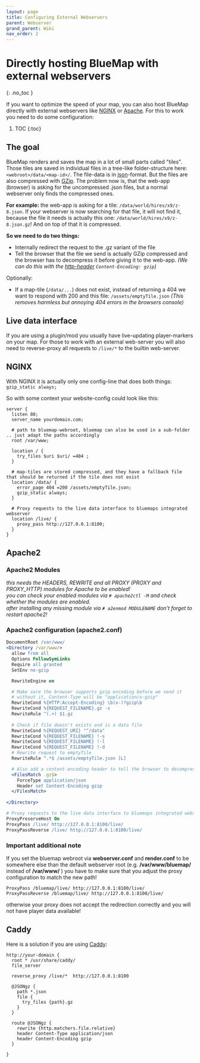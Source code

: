 ```yaml
---
layout: page
title: Configuring External Webservers
parent: Webserver
grand_parent: Wiki
nav_order: 2
---
```


# Directly hosting BlueMap with external webservers
{: .no_toc }

If you want to optimize the speed of your map, you can also host BlueMap directly with external webservers like 
[NGINX](https://www.nginx.com/) or [Apache](https://httpd.apache.org/). For this to work you need to do 
some configuration:

1. TOC 
{:toc}

## The goal
BlueMap renders and saves the map in a lot of small parts called "tiles". Those tiles are saved in individual files 
in a tree-like folder-structure here: `<webroot>/data/<map-id>/`. The file-data is in 
[json](https://www.json.org/json-de.html)-format. But the files are also compressed with 
[GZip](https://en.wikipedia.org/wiki/Gzip). The problem now is, that the web-app (browser) is asking for the 
uncompressed .json files, but a normal webserver only finds the compressed ones.

**For example:** the web-app is asking for a tile: `/data/world/hires/x9/z-8.json`. If your webserver is now searching 
for that file, it will not find it, because the file it needs is actually this one: `/data/world/hires/x9/z-8.json.gz`!
And on top of that it is compressed.

**So we need to do two things:**
- Internally redirect the request to the .gz variant of the file
- Tell the browser that the file we send is actually GZip compressed and the browser has to decompress it before giving
  it to the web-app. *(We can do this with the [http-header](https://developer.mozilla.org/en-US/docs/Web/HTTP/Headers)
  `Content-Encoding: gzip`)*

Optionally:
- If a map-tile (`/data/...`) does not exist, instead of returning a 404 we want to respond with 200 and this file: `/assets/emptyTile.json` *(This removes harmless but annoying 404 errors in the browsers console)*

## Live data interface
If you are using a plugin/mod you usually have live-updating player-markers on your map. For those to work with an 
external web-server you will also need to reverse-proxy all requests to `/live/*` to the builtin web-server.

## NGINX
With NGINX it is actually only one config-line that does both things: `gzip_static always;`

So with some context your website-config could look like this:
```nginx
server {
  listen 80;
  server_name yourdomain.com;

  # path to bluemap-webroot, bluemap can also be used in a sub-folder .. just adapt the paths accordingly
  root /var/www; 
  
  location / {
    try_files $uri $uri/ =404 ;
  }
  
  # map-tiles are stored compressed, and they have a fallback file that should be returned if the tile does not exist
  location /data/ {
    error_page 404 =200 /assets/emptyTile.json;
    gzip_static always;
  }

  # Proxy requests to the live data interface to bluemaps integrated webserver
  location /live/ {
    proxy_pass http://127.0.0.1:8100;
  }
}
```

## Apache2
### Apache2 Modules
*this needs the HEADERS, REWRITE and all PROXY (PROXY and PROXY_HTTP) modules for Apache to be enabled!*  
*you can check your enabled modules via `# apache2ctl -M` and check whether the modules are enabled.*  
*after installing any missing module via `# a2enmod MODULENAME` don't forget to restart apache2!*

### Apache2 configuration (apache2.conf)
```apache
DocumentRoot /var/www/
<Directory /var/www/>
  allow from all
  Options FollowSymLinks
  Require all granted
  SetEnv no-gzip

  RewriteEngine on

  # Make sure the browser supports gzip encoding before we send it
  # without it, Content-Type will be "application/x-gzip"
  RewriteCond %{HTTP:Accept-Encoding} \b(x-)?gzip\b
  RewriteCond %{REQUEST_FILENAME}.gz -s
  RewriteRule ^(.+) $1.gz
  
  # Check if file doesn't exists and is a data file
  RewriteCond %{REQUEST_URI} "^/data"
  RewriteCond %{REQUEST_FILENAME} !-s
  RewriteCond %{REQUEST_FILENAME} !-l
  RewriteCond %{REQUEST_FILENAME} !-d
  # Rewrite request to emptyTile
  RewriteRule ^.*$ /assets/emptyTile.json [L]

  # Also add a content-encoding header to tell the browser to decompress
  <FilesMatch .gz$>
    ForceType application/json
    Header set Content-Encoding gzip
  </FilesMatch>
  
</Directory>

# Proxy requests to the live data interface to bluemaps integrated webserver  
ProxyPreserveHost On
ProxyPass /live/ http://127.0.0.1:8100/live/
ProxyPassReverse /live/ http://127.0.0.1:8100/live/
```

### Important additional note
If you set the bluemap webroot via **webserver.conf** and **render.conf** to be somewhere else than the default webserver root (e.g. **/var/www/bluemap/** instead of **/var/www/** ) you have to make sure that you adjust the proxy configuration to match the new path!
```
ProxyPass /bluemap/live/ http://127.0.0.1:8100/live/
ProxyPassReverse /bluemap/live/ http://127.0.0.1:8100/live/
```
otherwise your proxy does not accept the redirection correctly and you will not have player data available!

## Caddy
Here is a solution if you are using [Caddy](https://caddyserver.com/):
```
http://your-domain {
  root * /usr/share/caddy/
  file_server

  reverse_proxy /live/*  http://127.0.0.1:8100

  @JSONgz {
    path *.json
    file {
      try_files {path}.gz
    }
  }

  route @JSONgz {
    rewrite {http.matchers.file.relative}
    header Content-Type application/json
    header Content-Encoding gzip
  }

}
```
